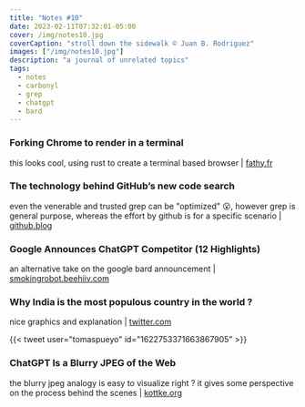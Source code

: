 ```yaml
---
title: "Notes #10"
date: 2023-02-11T07:32:01-05:00
cover: /img/notes10.jpg
coverCaption: "stroll down the sidewalk © Juan B. Rodriguez"
images: ["/img/notes10.jpg"]
description: "a journal of unrelated topics"
tags:
  - notes
  - carbonyl
  - grep
  - chatgpt
  - bard
---
```


### Forking Chrome to render in a terminal

this looks cool, using rust to create a terminal based browser | [fathy.fr](https://fathy.fr/carbonyl)

### The technology behind GitHub’s new code search

even the venerable and trusted grep can be "optimized" 😮, however grep is general purpose, whereas the effort by github is for a specific scenario | [github.blog](https://github.blog/2023-02-06-the-technology-behind-githubs-new-code-search/)

### Google Announces ChatGPT Competitor (12 Highlights)

an alternative take on the google bard announcement | [smokingrobot.beehiiv.com](https://smokingrobot.beehiiv.com/p/google-announces-bard)

### Why India is the most populous country in the world ?

nice graphics and explanation | [twitter.com](https://twitter.com/tomaspueyo/status/1622753371663867905?s=61&t=JMlcY333UaMcHt9jCo7uHA)

{{< tweet user="tomaspueyo" id="1622753371663867905" >}}

### ChatGPT Is a Blurry JPEG of the Web

the blurry jpeg analogy is easy to visualize right ? it gives some perspective on the process behind the scenes | [kottke.org](https://kottke.org/23/02/ted-chiang-chatgpt-is-a-blurry-jpeg-of-the-web)
